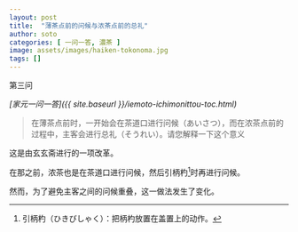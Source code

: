 ```yaml
---
layout: post
title:  "薄茶点前的问候与浓茶点前的总礼"
author: soto
categories: [ 一问一答, 濃茶 ]
image: assets/images/haiken-tokonoma.jpg
tags: []
---
```


第三问

*[家元一问一答]({{ site.baseurl }}/iemoto-ichimonittou-toc.html)*

> 在薄茶点前时，一开始会在茶道口进行问候（あいさつ），而在浓茶点前的过程中，主客会进行总礼（そうれい）。请您解释一下这个意义

这是由玄玄斋进行的一项改革。

在那之前，浓茶也是在茶道口进行问候，然后引柄杓[^1]时再进行问候。

然而，为了避免主客之间的问候重叠，这一做法发生了变化。


[^1]: 引柄杓（ひきびしゃく）：把柄杓放置在盖置上的动作。
